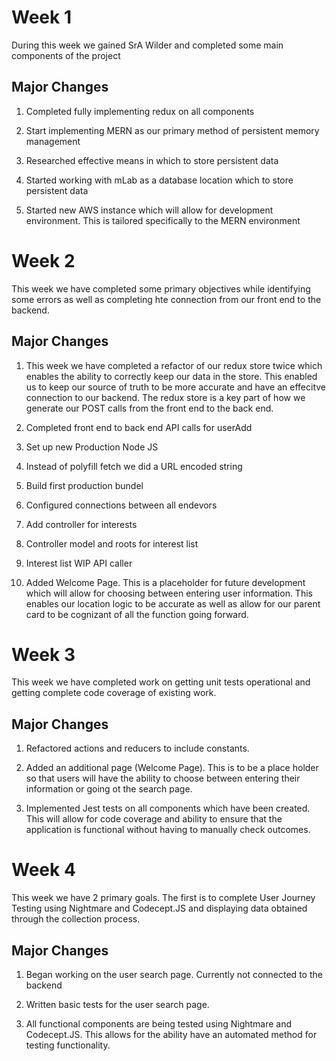 # Week 1
During this week we gained SrA Wilder and completed some main components of the project

## Major Changes
1. Completed fully implementing redux on all components

1. Start implementing MERN as our primary method of persistent memory management

1. Researched effective means in which to store persistent data

1. Started working with mLab as a database location which to store persistent data

1. Started new AWS instance which will allow for development environment.  This is tailored specifically to the MERN environment

# Week 2
This week we have completed some primary objectives while identifying some errors as well as completing hte connection from our front end to the backend.

## Major Changes
1. This week we have completed a refactor of our redux store twice which enables the ability to correctly keep our data in the store.  This enabled us to keep our source of truth to be more accurate and have an effecitve connection to our backend.  The redux store is a key part of how we generate our POST calls from the front end to the back end.  

1. Completed front end to back end API calls for userAdd

1. Set up new Production Node JS

1. Instead of polyfill fetch we did a URL encoded string

1. Build first production bundel

1. Configured connections between all endevors

1. Add controller for interests

1. Controller model and roots for interest list

1. Interest list WIP API caller

1. Added Welcome Page.  This is a placeholder for future development which will allow for choosing between entering user information.  This enables our location logic to be accurate as well as allow for our parent card to be cognizant of all the function going forward.

# Week 3
This week we have completed work on getting unit tests operational and getting complete code coverage of existing work.

## Major Changes
1. Refactored actions and reducers to include constants.

1. Added an additional page (Welcome Page).  This is to be a place holder so that users will have the ability to choose between entering their information or going ot the search page.

1. Implemented Jest tests on all components which have been created.  This will allow for code coverage and ability to ensure that the application is functional without having to manually check outcomes.

# Week 4

This week we have 2 primary goals.  The first is to complete User Journey Testing using Nightmare and Codecept.JS and displaying data obtained through the collection process. 

## Major Changes
1. Began working on the user search page.  Currently not connected to the backend

1. Written basic tests for the user search page.

1. All functional components are being tested using Nightmare and Codecept.JS.  This allows for the ability have an automated method for testing functionality.

